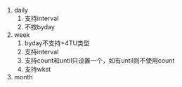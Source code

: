 1. daily
   1. 支持interval
   2. 不按byday
2. week
   1. byday不支持+4TU类型
   2. 支持interval
   3. 支持count和until只设置一个，如有until则不使用count
   4. 支持wkst
3. month